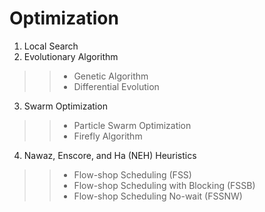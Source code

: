 # Optimization

1. Local Search
2. Evolutionary Algorithm
>>* Genetic Algorithm
>>* Differential Evolution
3. Swarm Optimization
>>* Particle Swarm Optimization
>>* Firefly Algorithm
4.  Nawaz, Enscore, and Ha (NEH) Heuristics
>>* Flow-shop Scheduling (FSS)
>>* Flow-shop Scheduling with Blocking (FSSB)
>>* Flow-shop Scheduling No-wait (FSSNW)
